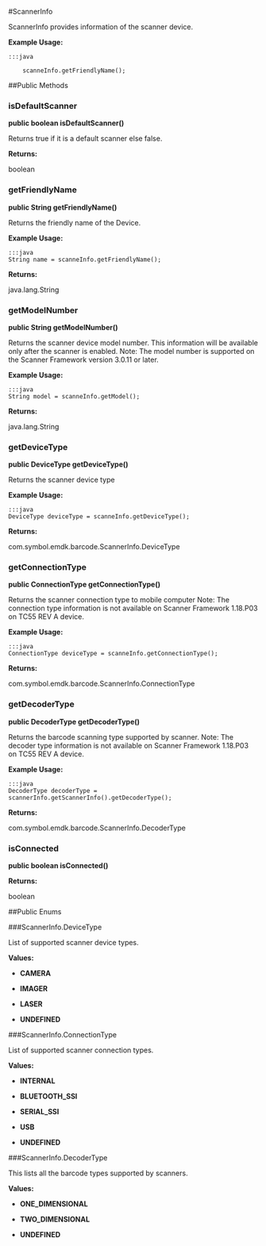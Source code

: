#ScannerInfo

ScannerInfo provides information of the scanner device.



**Example Usage:**
	
	:::java	
	 	
	 	scanneInfo.getFriendlyName();


##Public Methods

### isDefaultScanner

**public boolean isDefaultScanner()**

Returns true if it is a default scanner else false.

**Returns:**

boolean

### getFriendlyName

**public String getFriendlyName()**

Returns the friendly name of the Device.
 
 

**Example Usage:**
	
	:::java	
	String name = scanneInfo.getFriendlyName();
	
	
	


**Returns:**

java.lang.String

### getModelNumber

**public String getModelNumber()**

Returns the scanner device model number. This information will be available only after the scanner is enabled.
 Note: The model number is supported on the Scanner Framework version 3.0.11 or later.
 
 

**Example Usage:**
	
	:::java	
	String model = scanneInfo.getModel();
	
	
	


**Returns:**

java.lang.String

### getDeviceType

**public DeviceType getDeviceType()**

Returns the scanner device type
 
 

**Example Usage:**
	
	:::java	
	DeviceType deviceType = scanneInfo.getDeviceType();
	
	
	


**Returns:**

com.symbol.emdk.barcode.ScannerInfo.DeviceType

### getConnectionType

**public ConnectionType getConnectionType()**

Returns the scanner connection type to mobile computer
 Note: The connection type information is not available on Scanner Framework 1.18.P03 on TC55 REV A device.
 

**Example Usage:**
	
	:::java	
	ConnectionType deviceType = scanneInfo.getConnectionType();
	
	
	


**Returns:**

com.symbol.emdk.barcode.ScannerInfo.ConnectionType

### getDecoderType

**public DecoderType getDecoderType()**

Returns the barcode scanning type supported by scanner.
 Note: The decoder type information is not available on Scanner Framework 1.18.P03 on TC55 REV A device.
 
 

**Example Usage:**
	
	:::java	
	DecoderType decoderType = scannerInfo.getScannerInfo().getDecoderType();
	
	
	


**Returns:**

com.symbol.emdk.barcode.ScannerInfo.DecoderType

### isConnected

**public boolean isConnected()**



**Returns:**

boolean

##Public Enums

###ScannerInfo.DeviceType

List of supported scanner device types.

**Values:**

* **CAMERA**

* **IMAGER**

* **LASER**

* **UNDEFINED**

###ScannerInfo.ConnectionType

List of supported scanner connection types.

**Values:**

* **INTERNAL**

* **BLUETOOTH_SSI**

* **SERIAL_SSI**

* **USB**

* **UNDEFINED**

###ScannerInfo.DecoderType

This lists all the barcode types supported by scanners.

**Values:**

* **ONE_DIMENSIONAL**

* **TWO_DIMENSIONAL**

* **UNDEFINED**

